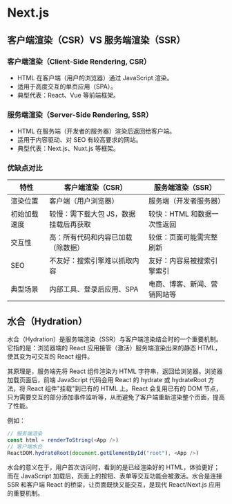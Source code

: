 # Next.js

## 客户端渲染（CSR）VS 服务端渲染（SSR）

### 客户端渲染（Client-Side Rendering, CSR）

- HTML 在客户端（用户的浏览器）通过 JavaScript 渲染。
- 适用于高度交互的单页应用（SPA）。
- 典型代表：React、Vue 等前端框架。

### 服务端渲染（Server-Side Rendering, SSR）

- HTML 在服务端（开发者的服务器）渲染后返回给客户端。
- 适用于内容驱动、对 SEO 有较高要求的网站。
- 典型代表：Next.js、Nuxt.js 等框架。

### 优缺点对比

| 特性         | 客户端渲染（CSR）                     | 服务端渲染（SSR）            |
| ------------ | ------------------------------------- | ---------------------------- |
| 渲染位置     | 客户端（用户浏览器）                  | 服务端（开发者服务器）       |
| 初始加载速度 | 较慢：需下载大包 JS，数据挂载后再获取 | 较快：HTML 和数据一次性返回  |
| 交互性       | 高：所有代码和内容已加载（除数据）    | 较低：页面可能需完整刷新     |
| SEO          | 不友好：搜索引擎难以抓取内容          | 友好：内容易被搜索引擎索引   |
| 典型场景     | 内部工具、登录后应用、SPA             | 电商、博客、新闻、营销网站等 |

## 水合（Hydration）

水合（Hydration）是服务端渲染（SSR）与客户端渲染结合时的一个重要机制。它指的是：浏览器端的 React 应用接管（激活）服务端渲染出来的静态 HTML，使其变为可交互的 React 组件。

其原理是，服务端先将 React 组件渲染为 HTML 字符串，返回给浏览器。浏览器加载页面后，前端 JavaScript 代码会用 React 的 hydrate 或 hydrateRoot 方法，将 React 组件"挂载"到已有的 HTML 上。React 会复用已有的 DOM 节点，只为需要交互的部分添加事件监听等，从而避免了客户端重新渲染整个页面，提高了性能。

例如：

```js
// 服务端渲染
const html = renderToString(<App />)
// 客户端水合
ReactDOM.hydrateRoot(document.getElementById("root"), <App />)
```

水合的意义在于，用户首次访问时，看到的是已经渲染好的 HTML，体验更好；而在 JavaScript 加载后，页面上的按钮、表单等交互功能会被激活。水合是连接 SSR 和客户端 React 的桥梁，让页面既快又能交互，是现代 React/Next.js 应用的重要机制。
